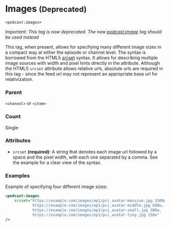 # Images <small>(Deprecated)</small>

`<podcast:images>`

*Important: This tag is now deprecated.  The new [podcast:image](image.md) tag should be used instead*

This tag, when present, allows for specifying many different image sizes in a compact way at either the episode or channel level. The syntax is borrowed from the HTML5 [srcset](https://html.spec.whatwg.org/multipage/images.html#srcset-attributes) syntax. It allows for describing multiple image sources with width and pixel hints directly in the attribute. Although the HTML5 `srcset` attribute allows relative urls, absolute urls are required in this tag - since the feed url may not represent an appropriate base url for relativization.

### Parent

`<channel>` or `<item>`

### Count

Single

### Attributes

- `srcset` **(required)**: A string that denotes each image url followed by a space and the pixel width, with each one separated by a comma. See the example for a clear view of the syntax.

### Examples

Example of specifying four different image sizes:

```xml
<podcast:images
    srcset="https://example.com/images/ep1/pci_avatar-massive.jpg 1500w,
            https://example.com/images/ep1/pci_avatar-middle.jpg 600w,
            https://example.com/images/ep1/pci_avatar-small.jpg 300w,
            https://example.com/images/ep1/pci_avatar-tiny.jpg 150w"
/>
```
